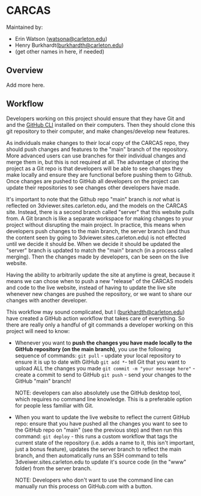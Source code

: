 # CARCAS

Maintained by:

- Erin Watson (watsona@carleton.edu)
- Henry Burkhardt(burkhardth@carleton.edu)
- (get other names in here, if needed)

## Overview

Add more here.

## Workflow

Developers working on this project should ensure that they have Git and and the [GitHub CLI](https://cli.github.com/) installed on their computers. Then they should clone this git repository to their computer, and make changes/develop new features.

As individuals make changes to their local copy of the CARCAS repo, they should push changes and features to the "main" branch of the repository. More advanced users can use branches for their individual changes and merge them in, but this is not required at all. The advantage of storing the project as a Git repo is that developers will be able to see changes they make locally and ensure they are functional before pushing them to Github. Once changes are pushed to GitHub all developers on the project can update their repositories to see changes other developers have made.

It's important to note that the Github repo "main" branch is _not_ what is reflected on 3dviewer.sites.carleton.edu, and the models on the CARCAS site. Instead, there is a second branch called "server" that this website pulls from. A Git branch is like a separate workspace for making changes to your project without disrupting the main project. In practice, this means when developers push changes to the main branch, the server branch (and thus the content seen by going to 3dviewer.sites.carleton.edu) is not effected until we decide it should be. When we decide it should be updated the "server" branch is updated to match the "main" branch (in a process called merging). Then the changes made by developers, can be seen on the live website.

Having the ability to arbitrarily update the site at anytime is great, because it means we can chose when to push a new "release" of the CARCAS models and code to the live website, instead of having to update the live site whenever new changes are pushed the repository, or we want to share our changes with another developer.

This workflow may sound complicated, but I (burkhardth@carleton.edu) have created a GitHub action workflow that takes care of everything. So there are really only a handful of git commands a developer working on this project will need to know:

- Whenever you want to **push the changes you have made locally to the GitHub repository (on the main branch)**, you use the following sequence of commands:
  `git pull` - update your local repository to ensure it is up to date with GitHub
  `git add *`- tell Git that you want to upload ALL the changes you made
  `git commit -m "your message here"` - create a commit to send to GitHub
  `git push` - send your changes to the GitHub "main" branch!

  NOTE: developers can also absolutely use the GitHub desktop tool, which requires no command line knowledge. This is a preferable option for people less familiar with Git.

- When you want to update the live website to reflect the current GitHub repo: ensure that you have pushed all the changes you want to see to the GitHub repo on "main" (see the previous step) and then run this command:
  `git deploy` - this runs a custom workflow that tags the current state of the repository (i.e. adds a name to it, this isn't important, just a bonus feature), updates the server branch to reflect the main branch, and then automatically runs an SSH command to tells 3dveiwer.sites.carleton.edu to update it's source code (in the "www" folder) from the server branch.

  NOTE: Developers who don't want to use the command line can manually run this process on GitHub.com with a button.
